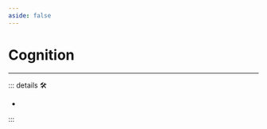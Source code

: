 ```yaml
---
aside: false
---
```

# <anima>Cognition</anima>

---

<!-- =================================================== -->
<!-- =================================================== -->
<!-- =================================================== -->
<!-- =================================================== -->
<!-- =================================================== -->
::: details 🛠

-

:::
